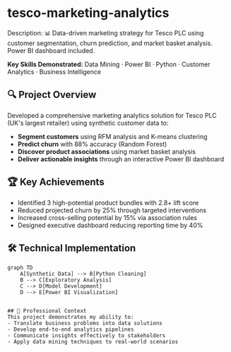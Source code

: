# tesco-marketing-analytics
Description:
📊 Data-driven marketing strategy for Tesco PLC using customer segmentation, churn prediction, and market basket analysis. Power BI dashboard included.

**Key Skills Demonstrated:** 
Data Mining · Power BI · Python · Customer Analytics · Business Intelligence
## 🔍 Project Overview
Developed a comprehensive marketing analytics solution for Tesco PLC (UK's largest retailer) using synthetic customer data to:

- **Segment customers** using RFM analysis and K-means clustering
- **Predict churn** with 88% accuracy (Random Forest)
- **Discover product associations** using market basket analysis
- **Deliver actionable insights** through an interactive Power BI dashboard

## 🏆 Key Achievements
- Identified 3 high-potential product bundles with 2.8+ lift score
- Reduced projected churn by 25% through targeted interventions
- Increased cross-selling potential by 15% via association rules
- Designed executive dashboard reducing reporting time by 40%

## 🛠️ Technical Implementation
```mermaid
graph TD
    A[Synthetic Data] --> B[Python Cleaning]
    B --> C[Exploratory Analysis]
    C --> D[Model Development]
    D --> E[Power BI Visualization]


## 💼 Professional Context
This project demonstrates my ability to:
- Translate business problems into data solutions
- Develop end-to-end analytics pipelines
- Communicate insights effectively to stakeholders
- Apply data mining techniques to real-world scenarios


